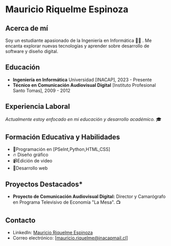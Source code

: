 # Mauricio Riquelme Espinoza

## Acerca de mí
Soy un estudiante apasionado de la Ingeniería en Informática 👨‍💻 . Me encanta explorar nuevas tecnologías y aprender sobre desarrollo de software y diseño digital.

## Educación
- **Ingeniería en Informática**
  Universidad [INACAP], 2023 - Presente
- **Técnico en Comunicación Audiovisual Digital**
  [Instituto Profesional Santo Tomas], 2009 - 2012

## Experiencia Laboral
*Actualmente estoy enfocado en mi educación y desarrollo académico.* 🎓

## Formación Educativa y Habilidades
- 👾Programación en [PSeInt,Python,HTML,CSS]
- 🔥 Diseño gráfico
- 📹Edición de video 
- 🚀Desarrollo web

## Proyectos Destacados* 
- **Proyecto de Comunicación Audiovisual Digital:** Director y Camarógrafo en Programa Televisivo de Economía "La Mesa". 📺

## Contacto
- LinkedIn: [Mauricio Riquelme Espinoza](https://www.linkedin.com/in/mauricio-riquelme-espinoza-a0771357/)
- Correo electrónico: [mauricio.riquelme@inacapmail.cl]

<!--
**Universok/Universok** is a ✨ _special_ ✨ repository because its `README.md` (this file) appears on your GitHub profile.

Here are some ideas to get you started:

- 🔭 I’m currently working on ...
- 🌱 I’m currently learning ...
- 👯 I’m looking to collaborate on ...
- 🤔 I’m looking for help with ...
- 💬 Ask me about ...
- 📫 How to reach me: ...
- 😄 Pronouns: ...
- ⚡ Fun fact: ...
-->
